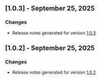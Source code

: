 ## [1.0.3] - September 25, 2025

### Changes
- Release notes generated for version [1.0.3](./.release-notes/1.0.3/release.md)

## [1.0.2] - September 25, 2025

### Changes
- Release notes generated for version [1.0.2](./.release-notes/1.0.2/release.md)

